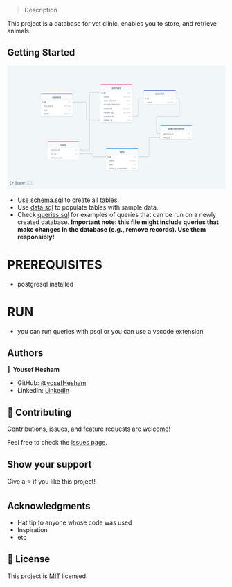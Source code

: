 > Description

This project is a database for vet clinic, enables you to store, and retrieve animals

## Getting Started

![Schema Diagram](/schema.png)

- Use [schema.sql](./schema.sql) to create all tables.
- Use [data.sql](./data.sql) to populate tables with sample data.
- Check [queries.sql](./queries.sql) for examples of queries that can be run on a newly created database. **Important note: this file might include queries that make changes in the database (e.g., remove records). Use them responsibly!**

# PREREQUISITES
- postgresql installed

# RUN
- you can run queries with psql or you can use a vscode extension

## Authors

👤 **Yousef Hesham**

- GitHub: [@yosefHesham](https://github.com/yosefHesham)
- LinkedIn: [LinkedIn](https://linkedin.com/in/yousef-hesham98)


## 🤝 Contributing

Contributions, issues, and feature requests are welcome!

Feel free to check the [issues page](../../issues/).

## Show your support

Give a ⭐️ if you like this project!

## Acknowledgments

- Hat tip to anyone whose code was used
- Inspiration
- etc

## 📝 License

This project is [MIT](./MIT.md) licensed.
